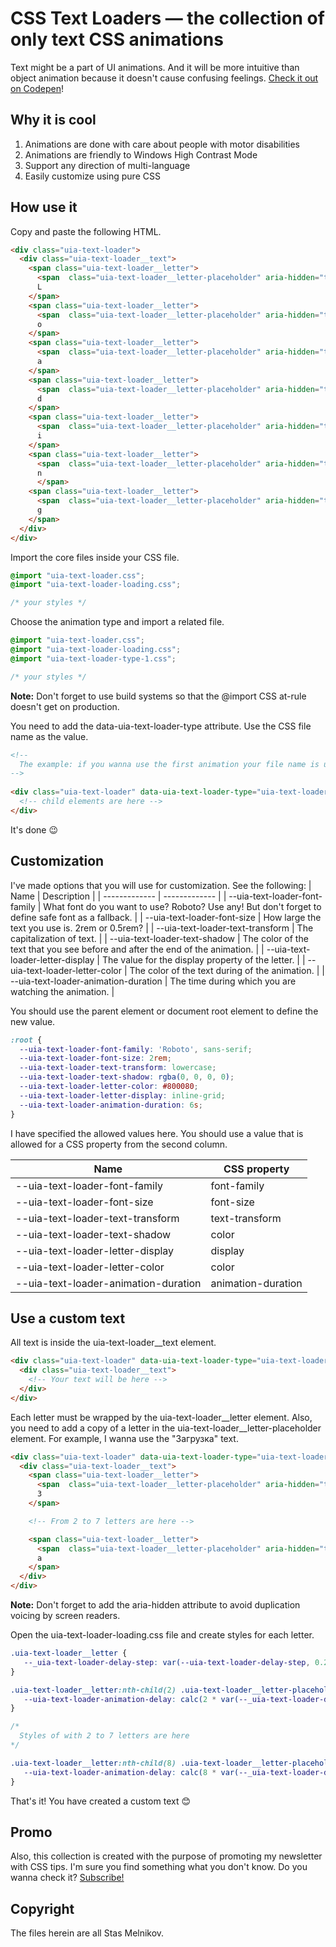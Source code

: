 # CSS Text Loaders — the collection of only text CSS animations
Text might be a part of UI animations. And it will be more intuitive than object animation because it doesn't cause confusing feelings. [Check it out on Codepen](https://codepen.io/melnik909/full/RwdBOVp)! 
## Why it is cool
1. Animations are done with care about people with motor disabilities
2. Animations are friendly to Windows High Contrast Mode
3. Support any direction of multi-language
4. Easily customize using pure CSS
## How use it
Copy and paste the following HTML.
```html
<div class="uia-text-loader">
  <div class="uia-text-loader__text">
    <span class="uia-text-loader__letter">
      <span  class="uia-text-loader__letter-placeholder" aria-hidden="true">L</span>
      L
    </span>
    <span class="uia-text-loader__letter">
      <span  class="uia-text-loader__letter-placeholder" aria-hidden="true">o</span>
      o
    </span>
    <span class="uia-text-loader__letter">
      <span  class="uia-text-loader__letter-placeholder" aria-hidden="true">a</span>
      a
    </span>
    <span class="uia-text-loader__letter">
      <span  class="uia-text-loader__letter-placeholder" aria-hidden="true">d</span>
      d
    </span>
    <span class="uia-text-loader__letter">
      <span  class="uia-text-loader__letter-placeholder" aria-hidden="true">i</span>
      i
    </span>
    <span class="uia-text-loader__letter">
      <span  class="uia-text-loader__letter-placeholder" aria-hidden="true">n</span>
      n
      </span>
    <span class="uia-text-loader__letter">
      <span  class="uia-text-loader__letter-placeholder" aria-hidden="true">g</span>
      g
    </span>
  </div>
</div>
```
Import the core files inside your CSS file. 
```css
@import "uia-text-loader.css";
@import "uia-text-loader-loading.css";

/* your styles */
```
Choose the animation type and import a related file.
```css
@import "uia-text-loader.css";
@import "uia-text-loader-loading.css";
@import "uia-text-loader-type-1.css";

/* your styles */
```
**Note:** Don't forget to use build systems so that the @import CSS at-rule doesn't get on production.

You need to add the data-uia-text-loader-type attribute. Use the CSS file name as the value.
```html
<!--
  The example: if you wanna use the first animation your file name is uia-text-loader-type-1
-->
 
<div class="uia-text-loader" data-uia-text-loader-type="uia-text-loader-type-1"> 
  <!-- child elements are here -->
</div>
```
It's done 😉
## Customization
I've made options that you will use for customization. See the following:
| Name  | Description |
| ------------- | ------------- |
| --uia-text-loader-font-family  | What font do you want to use? Roboto? Use any! But don't forget to define safe font as a fallback.  |
| --uia-text-loader-font-size  | How large the text you use is. 2rem or 0.5rem?  | 
| --uia-text-loader-text-transform  | The capitalization of text.  | 
| --uia-text-loader-text-shadow  | The color of the text that you see before and after the end of the animation.  | 
| --uia-text-loader-letter-display  | The value for the display property of the letter.  | 
| --uia-text-loader-letter-color  | The color of the text during of the animation.  | 
| --uia-text-loader-animation-duration  | The time during which you are watching the animation.  | 

You should use the parent element or document root element to define the new value. 
```css
:root {
  --uia-text-loader-font-family: 'Roboto', sans-serif;
  --uia-text-loader-font-size: 2rem;
  --uia-text-loader-text-transform: lowercase;
  --uia-text-loader-text-shadow: rgba(0, 0, 0, 0);
  --uia-text-loader-letter-color: #800080;
  --uia-text-loader-letter-display: inline-grid;
  --uia-text-loader-animation-duration: 6s;
}
```
I have specified the allowed values here. You should use a value that is allowed for a CSS property from the second column.

| Name  | CSS property |
| ------------- | ------------- |
| --uia-text-loader-font-family  | font-family  |
| --uia-text-loader-font-size  | font-size  | 
| --uia-text-loader-text-transform  | text-transform  | 
| --uia-text-loader-text-shadow  | color  | 
| --uia-text-loader-letter-display  | display  | 
| --uia-text-loader-letter-color  | color  | 
| --uia-text-loader-animation-duration  | animation-duration  |

## Use a custom text
All text is inside the uia-text-loader__text element.
```html
<div class="uia-text-loader" data-uia-text-loader-type="uia-text-loader-type-1">
  <div class="uia-text-loader__text">
    <!-- Your text will be here -->
  </div>
</div>
```
Each letter must be wrapped by the uia-text-loader__letter element. Also, you need to add a copy of a letter in the  uia-text-loader__letter-placeholder element. For example, I wanna use the "Загрузка" text.
```html
<div class="uia-text-loader" data-uia-text-loader-type="uia-text-loader-type-1">
  <div class="uia-text-loader__text">
    <span class="uia-text-loader__letter">
      <span  class="uia-text-loader__letter-placeholder" aria-hidden="true">З</span>
      З
    </span>

    <!-- From 2 to 7 letters are here -->

    <span class="uia-text-loader__letter">
      <span  class="uia-text-loader__letter-placeholder" aria-hidden="true">а</span>
      а
    </span>
  </div>
</div>
```
**Note:** Don't forget to add the aria-hidden attribute to avoid duplication voicing by screen readers.

Open the uia-text-loader-loading.css file and create styles for each letter.
```css
.uia-text-loader__letter {
   --_uia-text-loader-delay-step: var(--uia-text-loader-delay-step, 0.2s);
}

.uia-text-loader__letter:nth-child(2) .uia-text-loader__letter-placeholder {
   --uia-text-loader-animation-delay: calc(2 * var(--_uia-text-loader-delay-step))
}

/*
  Styles of with 2 to 7 letters are here
*/

.uia-text-loader__letter:nth-child(8) .uia-text-loader__letter-placeholder {
   --uia-text-loader-animation-delay: calc(8 * var(--_uia-text-loader-delay-step));
}
```
That's it! You have created a custom text 😊

## Promo
Also, this collection is created with the purpose of promoting my newsletter with CSS tips. I'm sure you find something what you don't know. Do you wanna check it? [Subscribe!](https://cssisntmagic.substack.com/) 
## Copyright
The files herein are all Stas Melnikov.
